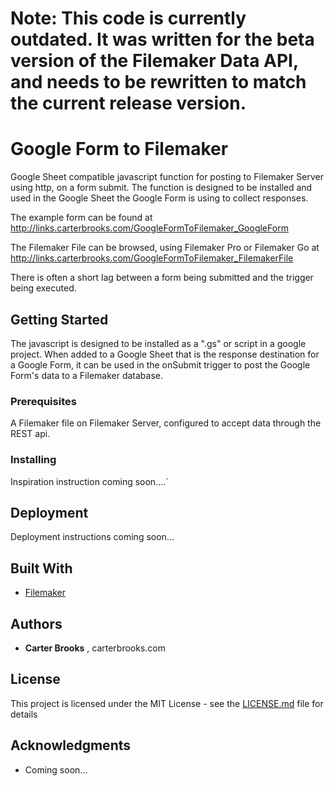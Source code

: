 # Note: This code is currently outdated. It was written for the beta version of the Filemaker Data API, and needs to be rewritten to match the current release version.

# Google Form to Filemaker

Google Sheet compatible javascript function for posting to Filemaker Server using http, on a form submit. The function is designed to be installed and used in the Google Sheet the Google Form is using to collect responses.

The example form can be found at http://links.carterbrooks.com/GoogleFormToFilemaker_GoogleForm

The Filemaker File can be browsed, using Filemaker Pro or Filemaker Go at http://links.carterbrooks.com/GoogleFormToFilemaker_FilemakerFile

There is often a short lag between a form being submitted and the trigger being executed.

## Getting Started

The javascript is designed to be installed as a ".gs" or script in a google project. When added to a Google Sheet that is the response destination for a Google Form, it can be used in the onSubmit trigger to post the Google Form's data to a Filemaker database.

### Prerequisites

A Filemaker file on Filemaker Server, configured to accept data through the REST api.

### Installing

Inspiration instruction coming soon....`

## Deployment

Deployment instructions coming soon...

## Built With

* [Filemaker](http://www.filemaker.com/)

## Authors

* **Carter Brooks** , carterbrooks.com

## License

This project is licensed under the MIT License - see the [LICENSE.md](LICENSE.md) file for details

## Acknowledgments

* Coming soon...
